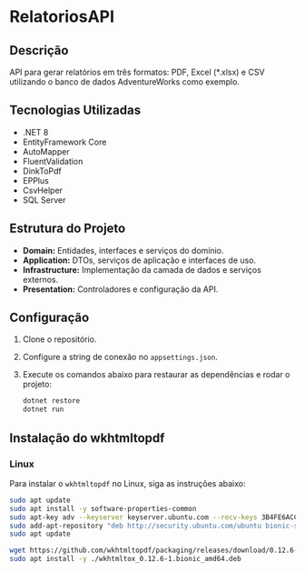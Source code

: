 # RelatoriosAPI

## Descrição
API para gerar relatórios em três formatos: PDF, Excel (*.xlsx) e CSV utilizando o banco de dados AdventureWorks como exemplo.

## Tecnologias Utilizadas
- .NET 8
- EntityFramework Core
- AutoMapper
- FluentValidation
- DinkToPdf
- EPPlus
- CsvHelper
- SQL Server

## Estrutura do Projeto
- **Domain:** Entidades, interfaces e serviços do domínio.
- **Application:** DTOs, serviços de aplicação e interfaces de uso.
- **Infrastructure:** Implementação da camada de dados e serviços externos.
- **Presentation:** Controladores e configuração da API.

## Configuração
1. Clone o repositório.
2. Configure a string de conexão no `appsettings.json`.
3. Execute os comandos abaixo para restaurar as dependências e rodar o projeto:

    ```sh
    dotnet restore
    dotnet run
    ```

## Instalação do wkhtmltopdf

### Linux

Para instalar o `wkhtmltopdf` no Linux, siga as instruções abaixo:

```sh
sudo apt update
sudo apt install -y software-properties-common
sudo apt-key adv --keyserver keyserver.ubuntu.com --recv-keys 3B4FE6ACC0B21F32
sudo add-apt-repository "deb http://security.ubuntu.com/ubuntu bionic-security main"
sudo apt update

wget https://github.com/wkhtmltopdf/packaging/releases/download/0.12.6-1/wkhtmltox_0.12.6-1.bionic_amd64.deb
sudo apt install -y ./wkhtmltox_0.12.6-1.bionic_amd64.deb
